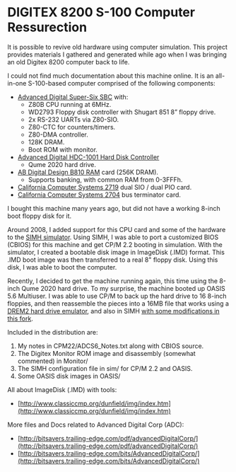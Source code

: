 # **DIGITEX 8200 S-100 Computer Ressurection**

It is possible to revive old hardware using computer simulation. This project provides materials I gathered and generated while ago when I was bringing an old Digitex 8200 computer back to life.

I could not find much documentation about this machine online.  It is an all-in-one S-100-based computer comprised of the following components:



*   [Advanced Digital Super-Six SBC](http://www.s100computers.com/Hardware%20Folder/Advanced%20Digital%20Corp/Super-Six/Super-Six.htm) with:
    *   Z80B CPU running at 6MHz.
    *   WD2793 Floppy disk controller with Shugart 851 8” floppy drive.
    *   2x RS-232 UARTs via Z80-SIO.
    *   Z80-CTC for counters/timers.
    *   Z80-DMA controller.
    *   128K DRAM.
    *   Boot ROM with monitor.
*   [Advanced Digital HDC-1001 Hard Disk Controller](http://www.s100computers.com/Hardware%20Folder/Advanced%20Digital%20Corp/HDC/HDC-1001.htm)
    *   Qume 2020 hard drive.
*   [AB Digital Design B810 RAM](https://worldradiohistory.com/hd2/IDX-Consumer/Archive-Byte-IDX/IDX/80s/80-81/Byte%201981-12-OCR-Page-0138.pdf) card (256K DRAM).
    *   Supports banking, with common RAM from 0-3FFFh.
*   [California Computer Systems 2719](https://deramp.com/downloads/mfe_archive/010-S100%20Computers%20and%20Boards/00-California%20Computer%20Systems/10-CCS%20S100%20Boards/CCS%202719%202%20Parallel%202%20Serial/) dual SIO / dual PIO card.
*   [California Computer Systems 2704](https://deramp.com/downloads/mfe_archive/010-S100%20Computers%20and%20Boards/00-California%20Computer%20Systems/10-CCS%20S100%20Boards/CCS%202704%20Terminator%20Board/) bus terminator card.

I bought this machine many years ago, but did not have a working 8-inch boot floppy disk for it.

Around 2008, I added support for this CPU card and some of the hardware to the [SIMH simulator](https://github.com/simh/simh). Using SIMH, I was able to port a customized BIOS (CBIOS) for this machine and get CP/M 2.2 booting in simulation. With the simulator, I created a bootable disk image in ImageDisk (.IMD) format. This .IMD boot image was then transferred to a real 8" floppy disk. Using this disk, I was able to boot the computer.

Recently, I decided to get the machine running again, this time using the 8-inch Qume 2020 hard drive.  To my surprise, the machine booted up OASIS 5.6 Multiuser.  I was able to use CP/M to back up the hard drive to 16 8-inch floppies, and then reassemble the pieces into a 16MB file that works using a [DREM2 hard drive emulator](https://www.drem.info/), and also in SIMH [with some modifications in this fork](https://github.com/hharte/simh/tree/digitex).

Included in the distribution are:



1. My notes in CPM22/ADCS6_Notes.txt along with CBIOS source.
2. The Digitex Monitor ROM image and disassembly (somewhat commented) in Monitor/
3. The SIMH configuration file in sim/ for CP/M 2.2 and OASIS.
4. Some OASIS disk images in OASIS/

All about ImageDisk (.IMD) with tools:



*   [http://www.classiccmp.org/dunfield/img/index.htm](http://www.classiccmp.org/dunfield/img/index.htm)

More files and Docs related to Advanced Digital Corp (ADC):



*   [http://bitsavers.trailing-edge.com/pdf/advancedDigitalCorp/](http://bitsavers.trailing-edge.com/pdf/advancedDigitalCorp/)
*   [http://bitsavers.trailing-edge.com/bits/AdvancedDigitalCorp/](http://bitsavers.trailing-edge.com/bits/AdvancedDigitalCorp/)

